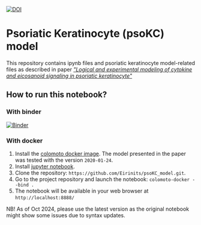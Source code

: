 [![DOI](https://zenodo.org/badge/DOI/10.5281/zenodo.5549353.svg)](https://doi.org/10.5281/zenodo.5549353)

# Psoriatic Keratinocyte (psoKC) model

This repository contains ipynb files and psoriatic keratinocyte model-related files as described in paper [_"Logical and experimental modeling of cytokine and eicosanoid signaling in psoriatic keratinocyte"_](https://www.biorxiv.org/content/10.1101/2021.06.07.447313v2)

## How to run this notebook?

### With binder

[![Binder](https://mybinder.org/badge_logo.svg)](https://mybinder.org/v2/gh/Eirinits/psoKC_model/HEAD)
 
### With docker

1. Install the [colomoto docker image](https://github.com/colomoto/colomoto-docker). 
The model presented in the paper was tested with the version ```2020-01-24```.
2. Install [jupyter notebook](http://jupyter.org/).
3. Clone the repository: ```https://github.com/Eirinits/psoKC_model.git```. 
4. Go to the project repository and launch the notebook: ```colomoto-docker --bind .```
5. The notebook will be available in your web browser at ```http://localhost:8888/```

NB! As of Oct 2024, please use the latest version as the original notebook might show some issues due to syntax updates.
